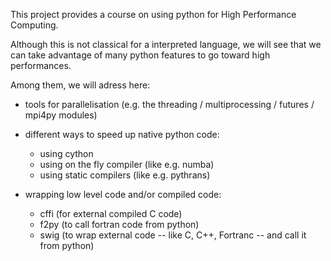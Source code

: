 This project provides a course on using python for High Performance Computing. 

Although this is not classical for a interpreted language, we will see that we 
can take advantage of many python features to go toward high performances. 

Among them, we will adress here:

- tools for parallelisation (e.g. the threading / multiprocessing / futures / 
  mpi4py modules)
- different ways to speed up native python code:
  * using cython
  * using on the fly compiler (like e.g. numba)
  * using static compilers (like e.g. pythrans)
  
- wrapping low level code and/or compiled code:
  * cffi (for external compiled C code)
  * f2py (to call fortran code from python)
  * swig (to wrap external code -- like C, C++, Fortranc -- and call it from python)
  
  